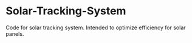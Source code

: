 # Solar-Tracking-System
Code for solar tracking system. Intended to optimize efficiency for solar panels. 

